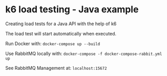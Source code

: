 # k6 load testing - Java example
Creating load tests for a Java API with the help of k6

The load test will start automatically when executed.

Run Docker with: `docker-compose up --build`

Use RabbitMQ locally with: `docker-compose -f docker-compose-rabbit.yml up`

See RabbitMQ Management at: `localhost:15672`